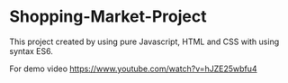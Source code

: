 # Shopping-Market-Project

This project created by using pure Javascript, HTML and CSS with using syntax ES6. 

For demo video https://www.youtube.com/watch?v=hJZE25wbfu4
